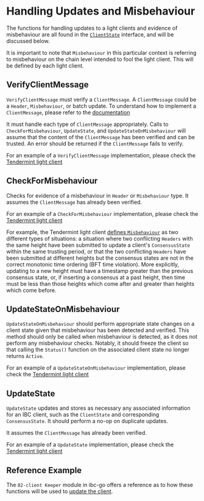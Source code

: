 <!--
order: 6
-->

# Handling Updates and Misbehaviour

The functions for handling updates to a light clients and evidence of misbehaviour are all found in the [`ClientState`](https://github.com/cosmos/ibc-go/blob/v6.0.0/modules/core/exported/client.go#L40) interface, and will be discussed below.

It is important to note that `Misbehaviour` in this particular context is referring to misbehaviour on the chain level intended to fool the light client. This will be defined by each light client. 

## VerifyClientMessage

`VerifyClientMessage` must verify a `ClientMessage`. A `ClientMessage` could be a `Header`, `Misbehaviour`, or batch update. To understand how to implement a `ClientMessage`, please refer to the [documentation](./update.md)

It must handle each type of `ClientMessage` appropriately. Calls to `CheckForMisbehaviour`, `UpdateState`, and `UpdateStateOnMisbehaviour` will assume that the content of the `ClientMessage` has been verified and can be trusted. An error should be returned if the `ClientMessage` fails to verify.

For an example of a `VerifyClientMessage` implementation, please check the [Tendermint light client](https://github.com/cosmos/ibc-go/blob/main/modules/light-clients/07-tendermint/update.go#L20)

## CheckForMisbehaviour

Checks for evidence of a misbehaviour in `Header` or `Misbehaviour` type. It assumes the `ClientMessage` has already been verified.

For an example of a `CheckForMisbehaviour` implementation, please check the [Tendermint light client](https://github.com/cosmos/ibc-go/blob/main/modules/light-clients/07-tendermint/misbehaviour_handle.go#L18)

For example, the Tendermint light client [defines `Misbehaviour`](https://github.com/cosmos/ibc-go/blob/main/modules/light-clients/07-tendermint/misbehaviour.go) as two different types of situations: a situation where two conflicting `Headers` with the same height have been submitted to update a client's `ConsensusState` within the same trusting period, or that the two conflicting `Headers` have been submitted at different heights but the consensus states are not in the correct monotonic time ordering (BFT time violation). More explicitly, updating to a new height must have a timestamp greater than the previous consensus state, or, if inserting a consensus at a past height, then time must be less than those heights which come after and greater than heights which come before.

## UpdateStateOnMisbehaviour 

`UpdateStateOnMisbehaviour` should perform appropriate state changes on a client state given that misbehaviour has been detected and verified. This method should only be called when misbehaviour is detected, as it does not perform any misbehaviour checks. Notably, it should freeze the client so that calling the `Status()` function on the associated client state no longer returns `Active`.

For an example of a `UpdateStateOnMisbehaviour` implementation, please check the [Tendermint light client](https://github.com/cosmos/ibc-go/blob/main/modules/light-clients/07-tendermint/update.go#L197)

## UpdateState

`UpdateState` updates and stores as necessary any associated information for an IBC client, such as the `ClientState` and corresponding `ConsensusState`. It should perform a no-op on duplicate updates.

It assumes the `ClientMessage` has already been verified.

For an example of a `UpdateState` implementation, please check the [Tendermint light client](https://github.com/cosmos/ibc-go/blob/main/modules/light-clients/07-tendermint/update.go#L131)

## Reference Example

The `02-client Keeper` module in ibc-go offers a reference as to how these functions will be used to [update the client](https://github.com/cosmos/ibc-go/blob/main/modules/core/02-client/keeper/client.go#L48).
